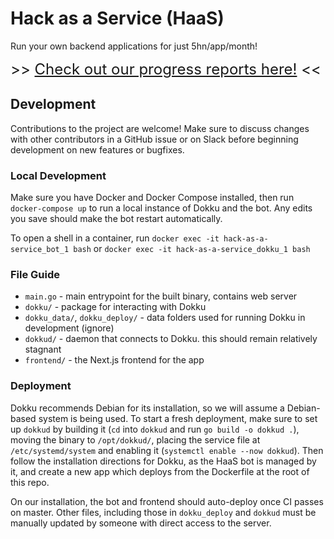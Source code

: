 # Hack as a Service (HaaS)

Run your own backend applications for just 5hn/app/month!

<font size="5"> \>> [Check out our progress reports here!](progress/README.md) << </font>

## Development

Contributions to the project are welcome! Make sure to discuss changes with other contributors in a GitHub issue or on Slack before beginning development on new features or bugfixes.

### Local Development

Make sure you have Docker and Docker Compose installed, then run `docker-compose up` to run a local instance of Dokku and the bot. Any edits you save should make the bot restart automatically.

To open a shell in a container, run `docker exec -it hack-as-a-service_bot_1 bash` or `docker exec -it hack-as-a-service_dokku_1 bash`

### File Guide

- `main.go` - main entrypoint for the built binary, contains web server
- `dokku/` - package for interacting with Dokku
- `dokku_data/`, `dokku_deploy/` - data folders used for running Dokku in development (ignore)
- `dokkud/` - daemon that connects to Dokku. this should remain relatively stagnant
- `frontend/` - the Next.js frontend for the app

### Deployment
Dokku recommends Debian for its installation, so we will assume a Debian-based system is being used. To start a fresh deployment, make sure to set up `dokkud` by building it (`cd` into `dokkud` and run `go build -o dokkud .`), moving the binary to `/opt/dokkud/`, placing the service file at `/etc/systemd/system` and enabling it (`systemctl enable --now dokkud`). Then follow the installation directions for Dokku, as the HaaS bot is managed by it, and create a new app which deploys from the Dockerfile at the root of this repo.

On our installation, the bot and frontend should auto-deploy once CI passes on master. Other files, including those in `dokku_deploy` and `dokkud` must be manually updated by someone with direct access to the server.